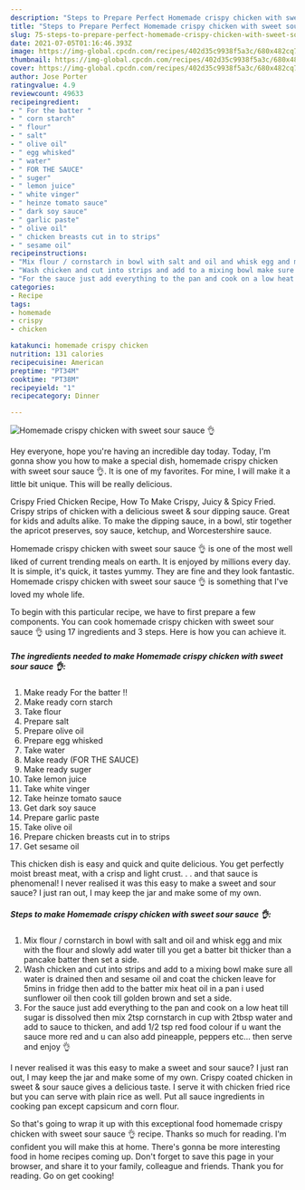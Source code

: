 ```yaml
---
description: "Steps to Prepare Perfect Homemade crispy chicken with sweet sour sauce 👌"
title: "Steps to Prepare Perfect Homemade crispy chicken with sweet sour sauce 👌"
slug: 75-steps-to-prepare-perfect-homemade-crispy-chicken-with-sweet-sour-sauce
date: 2021-07-05T01:16:46.393Z
image: https://img-global.cpcdn.com/recipes/402d35c9938f5a3c/680x482cq70/homemade-crispy-chicken-with-sweet-sour-sauce-recipe-main-photo.jpg
thumbnail: https://img-global.cpcdn.com/recipes/402d35c9938f5a3c/680x482cq70/homemade-crispy-chicken-with-sweet-sour-sauce-recipe-main-photo.jpg
cover: https://img-global.cpcdn.com/recipes/402d35c9938f5a3c/680x482cq70/homemade-crispy-chicken-with-sweet-sour-sauce-recipe-main-photo.jpg
author: Jose Porter
ratingvalue: 4.9
reviewcount: 49633
recipeingredient:
- " For the batter "
- " corn starch"
- " flour"
- " salt"
- " olive oil"
- " egg whisked"
- " water"
- " FOR THE SAUCE"
- " suger"
- " lemon juice"
- " white vinger"
- " heinze tomato sauce"
- " dark soy sauce"
- " garlic paste"
- " olive oil"
- " chicken breasts cut in to strips"
- " sesame oil"
recipeinstructions:
- "Mix flour / cornstarch in bowl with salt and oil and whisk egg and mix with the flour and slowly add water till you get a batter bit thicker than a pancake batter then set a side."
- "Wash chicken and cut into strips and add to a mixing bowl make sure all water is drained then and sesame oil and coat the chicken leave for 5mins in fridge then add to the batter mix heat oil in a pan i used sunflower oil then cook till golden brown and set a side."
- "For the sauce just add everything to the pan and cook on a low heat till sugar is dissolved then mix 2tsp cornstarch in cup with 2tbsp water and add to sauce to thicken, and add 1/2 tsp red food colour if u want the sauce more red and u can also add pineapple, peppers etc... then serve and enjoy 👌"
categories:
- Recipe
tags:
- homemade
- crispy
- chicken

katakunci: homemade crispy chicken 
nutrition: 131 calories
recipecuisine: American
preptime: "PT34M"
cooktime: "PT38M"
recipeyield: "1"
recipecategory: Dinner

---
```



![Homemade crispy chicken with sweet sour sauce 👌](https://img-global.cpcdn.com/recipes/402d35c9938f5a3c/680x482cq70/homemade-crispy-chicken-with-sweet-sour-sauce-recipe-main-photo.jpg)

Hey everyone, hope you're having an incredible day today. Today, I'm gonna show you how to make a special dish, homemade crispy chicken with sweet sour sauce 👌. It is one of my favorites. For mine, I will make it a little bit unique. This will be really delicious.

Crispy Fried Chicken Recipe, How To Make Crispy, Juicy &amp; Spicy Fried. Crispy strips of chicken with a delicious sweet &amp; sour dipping sauce. Great for kids and adults alike. To make the dipping sauce, in a bowl, stir together the apricot preserves, soy sauce, ketchup, and Worcestershire sauce.

Homemade crispy chicken with sweet sour sauce 👌 is one of the most well liked of current trending meals on earth. It is enjoyed by millions every day. It is simple, it's quick, it tastes yummy. They are fine and they look fantastic. Homemade crispy chicken with sweet sour sauce 👌 is something that I've loved my whole life.


To begin with this particular recipe, we have to first prepare a few components. You can cook homemade crispy chicken with sweet sour sauce 👌 using 17 ingredients and 3 steps. Here is how you can achieve it.

<!--inarticleads1-->

##### The ingredients needed to make Homemade crispy chicken with sweet sour sauce 👌:

1. Make ready  For the batter !!
1. Make ready  corn starch
1. Take  flour
1. Prepare  salt
1. Prepare  olive oil
1. Prepare  egg whisked
1. Take  water
1. Make ready  (FOR THE SAUCE)
1. Make ready  suger
1. Take  lemon juice
1. Take  white vinger
1. Take  heinze tomato sauce
1. Get  dark soy sauce
1. Prepare  garlic paste
1. Take  olive oil
1. Prepare  chicken breasts cut in to strips
1. Get  sesame oil


This chicken dish is easy and quick and quite delicious. You get perfectly moist breast meat, with a crisp and light crust. . . and that sauce is phenomenal! I never realised it was this easy to make a sweet and sour sauce? I just ran out, I may keep the jar and make some of my own. 

<!--inarticleads2-->

##### Steps to make Homemade crispy chicken with sweet sour sauce 👌:

1. Mix flour / cornstarch in bowl with salt and oil and whisk egg and mix with the flour and slowly add water till you get a batter bit thicker than a pancake batter then set a side.
1. Wash chicken and cut into strips and add to a mixing bowl make sure all water is drained then and sesame oil and coat the chicken leave for 5mins in fridge then add to the batter mix heat oil in a pan i used sunflower oil then cook till golden brown and set a side.
1. For the sauce just add everything to the pan and cook on a low heat till sugar is dissolved then mix 2tsp cornstarch in cup with 2tbsp water and add to sauce to thicken, and add 1/2 tsp red food colour if u want the sauce more red and u can also add pineapple, peppers etc... then serve and enjoy 👌


I never realised it was this easy to make a sweet and sour sauce? I just ran out, I may keep the jar and make some of my own. Crispy coated chicken in sweet &amp; sour sauce gives a delicious taste. I serve it with chicken fried rice but you can serve with plain rice as well. Put all sauce ingredients in cooking pan except capsicum and corn flour. 

So that's going to wrap it up with this exceptional food homemade crispy chicken with sweet sour sauce 👌 recipe. Thanks so much for reading. I'm confident you will make this at home. There's gonna be more interesting food in home recipes coming up. Don't forget to save this page in your browser, and share it to your family, colleague and friends. Thank you for reading. Go on get cooking!
